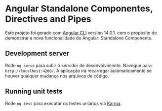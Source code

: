 # Angular Standalone Componentes, Directives and Pipes

Este projeto foi gerado com [Angular CLI](https://github.com/angular/angular-cli) version 14.0.1. com o propósito de demonstrar a nova funcionalidade do Angular: Standalone Components.

## Development server

Rode `ng serve` para subir o servidor de desenvolvimento. Navegue para `http://localhost:4200/`. A aplicação irá recarregar automaticamente se houver qualquer mudança nos arquivos de código.


## Running unit tests
Rode `ng test` para executar os testes uniários via [Karma](https://karma-runner.github.io).

